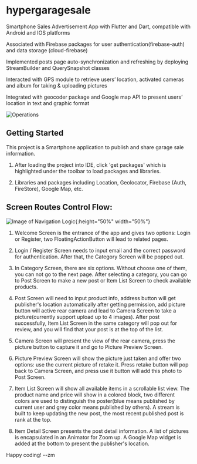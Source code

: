 # hypergaragesale

Smartphone Sales Advertisement App with Flutter and Dart, compatible with Android and IOS platforms

Associated with Firebase packages for user authentication(firebase-auth) and data storage (cloud-firebase)

Implemented posts page auto-synchronization and refreshing by deploying StreamBuilder and QuerySnapshot classes

Interacted with GPS module to retrieve users’ location, activated cameras and album for taking & uploading pictures

Integrated with geocoder package and Google map API to present users’ location in text and graphic format

![Operations](https://drive.google.com/uc?id=1ZUi4-_ZdnJzL06aWfaOR1yc8Qbq0b5My)

## Getting Started

This project is a Smartphone application to publish and share garage sale information.

1. After loading the project into IDE, click 'get packages' which is highlighted under the toolbar to load packages and libraries.

2. Libraries and packages including Location, Geolocator, Firebase (Auth, FireStore), Google Map, etc.

## Screen Routes Control Flow:
![Image of Navigation Logic](https://github.com/MengZhou122/hyper_garage_sale/blob/master/images/Navigation%20Logic.png){:height="50%" width="50%"}

1. Welcome Screen is the entrance of the app and gives two options: Login or Register, two FloatingActionButton will lead to related pages.

2. Login / Register Screen needs to input email and the correct password for authentication. After that, the Category Screen will be popped out.

3. In Category Screen, there are six options. Without choose one of them, you can not go to the next page. After selecting a category, you can go to Post Screen to make a new post or Item List Screen to check available products.

4. Post Screen will need to input product info, address button will get publisher's location automatically after getting permission, add picture button will active rear camera and lead to Camera Screen to take a picture(currently support upload up to 4 images). After post successfully, Item List Screen in the same category will pop out for review, and you will find that your post is at the top of the list.

5. Camera Screen will present the view of the rear camera, press the picture button to capture it and go to Picture Preview Screen.

6. Picture Preview Screen will show the picture just taken and offer two options: use the current picture of retake it. Press retake button will pop back to Camera Screen, and press use it button will add this photo to Post Screen.

7. Item List Screen will show all available items in a scrollable list view. The product name and price will show in a colored block, two different colors are used to distinguish the poster(blue means published by current user and grey color means published by others). A stream is built to keep updating the new post, the most recent published post is rank at the top.

8. Item Detail Screen presents the post detail information. A list of pictures is encapsulated in an Animator for Zoom up. A Google Map widget is added at the bottom to present the publisher's location.

Happy coding! --zm
